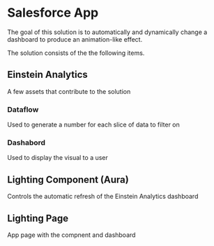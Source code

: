 # Salesforce App

The goal of this solution is to automatically and dynamically change a dashboard to produce an animation-like effect.

The solution consists of the the following items.  

## Einstein Analytics

A few assets that contribute to the solution

### Dataflow

Used to generate a number for each slice of data to filter on

### Dashabord

Used to display the visual to a user

## Lighting Component (Aura)
Controls the automatic refresh of the Einstein Analytics dashboard

## Lighting Page

App page with the compnent and dashboard